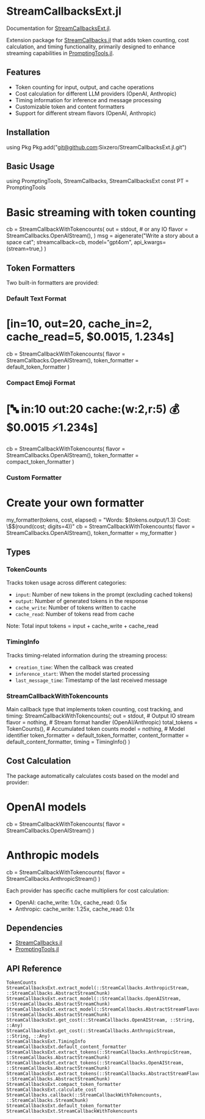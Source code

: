 # StreamCallbacksExt.jl

Documentation for [StreamCallbacksExt.jl](https://github.com/SixZero/StreamCallbacksExt.jl).

Extension package for [StreamCallbacks.jl](https://github.com/svilupp/StreamCallbacks.jl) that adds token counting, cost calculation, and timing functionality, primarily designed to enhance streaming capabilities in [PromptingTools.jl](https://github.com/svilupp/PromptingTools.jl).

## Features

- Token counting for input, output, and cache operations
- Cost calculation for different LLM providers (OpenAI, Anthropic)
- Timing information for inference and message processing
- Customizable token and content formatters
- Support for different stream flavors (OpenAI, Anthropic)

## Installation

using Pkg
Pkg.add("git@github.com:Sixzero/StreamCallbacksExt.jl.git")

## Basic Usage

using PromptingTools, StreamCallbacks, StreamCallbacksExt
const PT = PromptingTools

# Basic streaming with token counting
cb = StreamCallbackWithTokencounts(
    out = stdout,  # or any IO
    flavor = StreamCallbacks.OpenAIStream(),
)
msg = aigenerate("Write a story about a space cat";
    streamcallback=cb,
    model="gpt4om",
    api_kwargs=(stream=true,)
)

## Token Formatters

Two built-in formatters are provided:

### Default Text Format
# [in=10, out=20, cache_in=2, cache_read=5, \$0.0015, 1.234s]
cb = StreamCallbackWithTokencounts(
    flavor = StreamCallbacks.OpenAIStream(),
    token_formatter = default_token_formatter
)

### Compact Emoji Format
# [🔤 in:10 out:20 cache:(w:2,r:5) 💰\$0.0015 ⚡️1.234s]
cb = StreamCallbackWithTokencounts(
    flavor = StreamCallbacks.OpenAIStream(),
    token_formatter = compact_token_formatter
)

### Custom Formatter
# Create your own formatter
my_formatter(tokens, cost, elapsed) = "Words: \$(tokens.output/1.3) Cost: \\\$\$(round(cost; digits=4))"
cb = StreamCallbackWithTokencounts(
    flavor = StreamCallbacks.OpenAIStream(),
    token_formatter = my_formatter
)

## Types

### TokenCounts
Tracks token usage across different categories:
- `input`: Number of new tokens in the prompt (excluding cached tokens)
- `output`: Number of generated tokens in the response
- `cache_write`: Number of tokens written to cache
- `cache_read`: Number of tokens read from cache

Note: Total input tokens = input + cache_write + cache_read

### TimingInfo
Tracks timing-related information during the streaming process:
- `creation_time`: When the callback was created
- `inference_start`: When the model started processing
- `last_message_time`: Timestamp of the last received message

### StreamCallbackWithTokencounts
Main callback type that implements token counting, cost tracking, and timing:
StreamCallbackWithTokencounts(;
    out = stdout,              # Output IO stream
    flavor = nothing,          # Stream format handler (OpenAI/Anthropic)
    total_tokens = TokenCounts(), # Accumulated token counts
    model = nothing,           # Model identifier
    token_formatter = default_token_formatter,
    content_formatter = default_content_formatter,
    timing = TimingInfo()
)

## Cost Calculation

The package automatically calculates costs based on the model and provider:

# OpenAI models
cb = StreamCallbackWithTokencounts(
    flavor = StreamCallbacks.OpenAIStream()
)

# Anthropic models
cb = StreamCallbackWithTokencounts(
    flavor = StreamCallbacks.AnthropicStream()
)

Each provider has specific cache multipliers for cost calculation:
- OpenAI: cache_write: 1.0x, cache_read: 0.5x
- Anthropic: cache_write: 1.25x, cache_read: 0.1x

## Dependencies

- [StreamCallbacks.jl](https://github.com/svilupp/StreamCallbacks.jl)
- [PromptingTools.jl](https://github.com/svilupp/PromptingTools.jl)

## API Reference

```@docs
TokenCounts
StreamCallbacksExt.extract_model(::StreamCallbacks.AnthropicStream, ::StreamCallbacks.AbstractStreamChunk)
StreamCallbacksExt.extract_model(::StreamCallbacks.OpenAIStream, ::StreamCallbacks.AbstractStreamChunk)
StreamCallbacksExt.extract_model(::StreamCallbacks.AbstractStreamFlavor, ::StreamCallbacks.AbstractStreamChunk)
StreamCallbacksExt.get_cost(::StreamCallbacks.OpenAIStream, ::String, ::Any)
StreamCallbacksExt.get_cost(::StreamCallbacks.AnthropicStream, ::String, ::Any)
StreamCallbacksExt.TimingInfo
StreamCallbacksExt.default_content_formatter
StreamCallbacksExt.extract_tokens(::StreamCallbacks.AnthropicStream, ::StreamCallbacks.AbstractStreamChunk)
StreamCallbacksExt.extract_tokens(::StreamCallbacks.OpenAIStream, ::StreamCallbacks.AbstractStreamChunk)
StreamCallbacksExt.extract_tokens(::StreamCallbacks.AbstractStreamFlavor, ::StreamCallbacks.AbstractStreamChunk)
StreamCallbacksExt.compact_token_formatter
StreamCallbacksExt.calculate_cost
StreamCallbacks.callback(::StreamCallbackWithTokencounts, ::StreamCallbacks.StreamChunk)
StreamCallbacksExt.default_token_formatter
StreamCallbacksExt.StreamCallbackWithTokencounts
```


